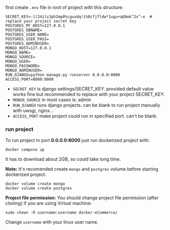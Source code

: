 first create `.env` file in root of project with this structure:
```
SECRET_KEY=-l(24ils3ph2mp0%cguxdq!i%8cfjfldw*1ugu+a@9wk^2x^-e  # replace your project secret key
POSTGRES_MY_HOST=127.0.0.1
POSTGRES_DBNAME=
POSTGRES_USER_NAME=
POSTGRES_USER_PASS=
POSTGRES_ADMINUSER=
MONGO_HOST=127.0.0.1
MONGO_NAME=
MONGO_SOURCE=
MONGO_USER=
MONGO_PASSWORD=
MONGO_ADMINUSER=
RUN_DJANGO=python manage.py runserver 0.0.0.0:8000
ACCESS_PORT=8000:8000
```

- `SECRET_KEY` is django settings/SECRET_KEY. provided default value works fine but recommended to replace with your project SECRET_KEY. 
- `MONGO_SOURCE` in most cases is: admin
- `RUN_DJANGO` runs django projects. can be blank to run project manually with uwsgi, nginx...
- `ACCESS_PORT` make project could run in specified port. can't be blank.  


### run project
To run project in port **0.0.0.0:8000** just run dockerized project with:
```
docker compose up
```

It has to download about 2GB, so could take long time.

**Note:** It's recomended create `mongo` and `postgres` volume before starting dockerized project.
```
docker volume create mongo
docker volume create postgres
```   


**Project file permission:** You should change project file permission (after cloning) if you are using Virtual machine:
```
sudo chown -R username:username docker-eCommerce/
```

Change `username` with your linux user name.
